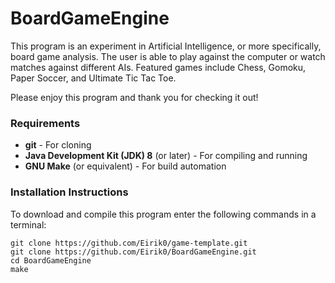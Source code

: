 # BoardGameEngine

This program is an experiment in Artificial Intelligence, or more specifically, board 
game analysis. The user is able to play against the computer or watch matches against 
different AIs. Featured games include Chess, Gomoku, Paper Soccer, and Ultimate Tic 
Tac Toe. 

Please enjoy this program and thank you for checking it out!

### Requirements
- **git** - For cloning
- **Java Development Kit (JDK) 8** (or later) - For compiling and running
- **GNU Make** (or equivalent) - For build automation

### Installation Instructions
To download and compile this program enter the following commands in a terminal:

```
git clone https://github.com/Eirik0/game-template.git
git clone https://github.com/Eirik0/BoardGameEngine.git
cd BoardGameEngine
make
```
